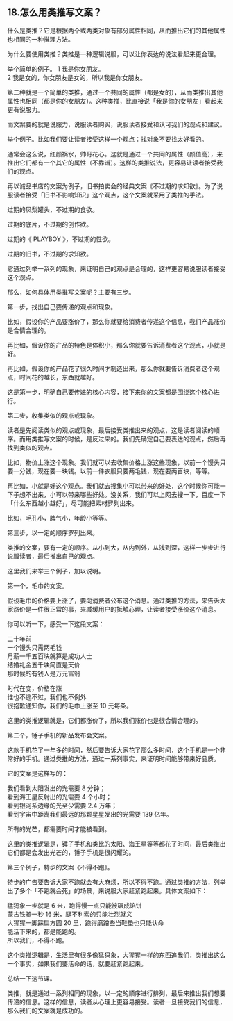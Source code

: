 ## 18.怎么用类推写文案？
什么是类推？它是根据两个或两类对象有部分属性相同，从而推出它们的其他属性也相同的一种推理方法。


为什么要使用类推？类推是一种逻辑说服，可以让你表达的说法看起来更合理。


举个简单的例子。
1 我是你女朋友。  
2 我是女的，你女朋友是女的，所以我是你女朋友。 


第二种就是一个简单的类推，通过一个共同的属性（都是女的），从而类推出其他属性也相同（都是你的女朋友）。这种类推，比直接说「我是你的女朋友」看起来更有说服力。


而文案要的就是说服力，说服读者购买，说服读者接受和认可我们的观点和建议。


举个例子。比如我们要让读者接受这样一个观点：找对象不要找太好看的。


通常会这么说，红颜祸水，帅哥花心。这就是通过一个共同的属性（颜值高），来推出它们都有一个其它的属性（不靠谱）。这样的类推说法，更容易让读者接受我们的观点。


再以诚品书店的文案为例子，旧书拍卖会的经典文案《不过期的求知欲》。为了说服读者接受「旧书不影响知识」这个观点，这个文案就采用了类推的手法。


过期的凤梨罐头，不过期的食欲。


过期的底片，不过期的创作欲。


过期的《 PLAYBOY 》，不过期的性欲。


过期的旧书，不过期的求知欲。


它通过列举一系列的现象，来证明自己的观点是合理的，这样更容易说服读者接受这个观点。


那么，如何具体用类推写文案呢？主要有三步。


第一步，找出自己要传递的观点和现象。


比如，假设你的产品要涨价了，那么你就要给消费者传递这个信息，我们产品涨价是合情合理的。


再比如，假设你的产品的特色是体积小，那么你就要告诉消费者这个观点，小就是好。


再比如，假设你的产品花了很久时间才制造出来，那么你就要告诉消费者这个观点，时间花的越长，东西就越好。


这是第一步，明确自己要传递的核心内容，接下来你的文案都是围绕这个核心进行。


第二步，收集类似的观点或现象。


读者是先阅读类似的观点或现象，最后接受类推出来的观点，这是读者阅读的顺序。而用类推写文案的时候，是反过来的。我们先确定自己要表达的观点，然后再找到类似的观点。


比如，物价上涨这个现象。我们就可以去收集价格上涨这些现象，以前一个馒头只要一分钱，现在要一块钱。以前一件衣服只要两毛钱，现在要两百块，等等。


再比如，小就是好这个观点。我们就去搜集小可以带来的好处，这个时候你可能一下子想不出来，小可以带来哪些好处。没关系，我们可以上网去搜一下，百度一下「什么东西越小越好」，尽可能把素材罗列出来。


比如，毛孔小，脾气小，年龄小等等。


第三步，以一定的顺序罗列出来。


类推的文案，要有一定的顺序。从小到大，从内到外，从浅到深，这样一步步进行说服读者，最后推出自己的观点。


这里我们来举三个例子，加以说明。


第一个，毛巾的文案。


假设毛巾的价格要上涨了，要向消费者公布这个消息。通过类推的方法，来告诉大家涨价是一件很正常的事，来减缓用户的抵触心理，让读者接受涨价这个消息。


你可以听一下，感受一下这段文案：


二十年前  
一个馒头只需两毛钱  
月薪一千五百块就算是成功人士  
结婚礼金五千块简直是天价  
那时候的有钱人是万元富翁 


时代在变，价格在涨  
谁也不逃不过，我们也不例外  
很抱歉通知你，我们的毛巾上涨至 10 元每条。 


这里的类推逻辑就是，它们都涨价了，所以我们涨价也是很合情合理的。


第二个，锤子手机的新品发布会文案。


这款手机花了一年多的时间，然后要告诉大家花了那么多时间，这个手机是一个非常好的手机。通过类推的方法，通过一系列事实，来证明时间能够带来好品质。


它的文案是这样写的：


我们看到太阳发出的光需要 8 分钟；  
看到海王星反射出的光需要 4 个小时；  
看到银河系边缘的光至少需要 2.4 万年；  
看到宇宙中距离我们最远的那颗星星发出的光需要 139 亿年。 


所有的光芒，都需要时间才能被看到。


这里的类推逻辑是，锤子手机和类比的太阳、海王星等等都花了时间，最后类推出它们都是会发出光芒的，锤子手机是很闪耀的。


第三个例子，特步的文案《不得不跑》。


特步的广告要告诉大家不跑就会有大麻烦，所以不得不跑。通过类推的方法，列举出了多个「不跑就会死」的场景，来说服大家赶紧跑起来。具体文案如下：


猛犸象一步就是 6 米，跑得慢一点只能被碾成馅饼  
蒙古铁骑一秒 16 米，腿不利索的只能壮烈就义  
大猩猩一脚踩扁方圆 20 里，跑得磨蹭些当鞋垫也只能认命  
能活下来的，都是能跑的。  
所以我们，不得不跑。 


这个类推逻辑是，生活里有很多像猛犸象，大猩猩一样的东西追我们，类推出这么一个事实，如果我们要活命的话，就要赶紧跑起来。


总结一下这节课。


类推，就是通过一系列相同的现象，以一定的顺序进行排列，最后来推出我们想要传递的信息。这样的信息，读者从心理上更容易接受。读者一旦接受我们的信息，那么我们的文案就是成功的。


